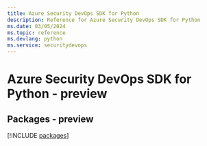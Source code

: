 ```yaml
---
title: Azure Security DevOps SDK for Python
description: Reference for Azure Security DevOps SDK for Python
ms.date: 03/05/2024
ms.topic: reference
ms.devlang: python
ms.service: securitydevops
---
```

# Azure Security DevOps SDK for Python - preview
## Packages - preview
[!INCLUDE [packages](security-devops-index.md)]